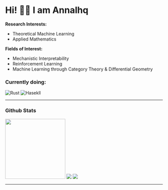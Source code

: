 # Hi! 👋🏻 I am Annalhq

**Research Interests:**  
- Theoretical Machine Learning  
- Applied Mathematics  

**Fields of Interest:**  
- Mechanistic Interpretability
- Reinforcement Learning
- Machine Learning through Category Theory & Differential Geometry

<h3>Currently doing: </h3>

![Rust](https://img.shields.io/badge/rust-%23000000.svg?style=for-the-badge&logo=rust&logoColor=white)
![Hasekll](https://img.shields.io/badge/-Haskell-000000?style=for-the-badge&logo=haskell&logoColor=magenta)

---
<h3>Github Stats</h3>
<!--   <img src="https://denvercoder1-github-readme-stats.vercel.app/api/?username=annalhq&show_icons=true&include_all_commits=true&count_private=true&theme=tokyonight&hide_border=true" height="192px"> -->

  <img src="https://github-readme-streak-stats.herokuapp.com?user=annalhq&theme=tokyonight&hide_border=true" height="192px"/>

  <img src="https://github-readme-activity-graph.vercel.app/graph/?username=annalhq&theme=tokyo-night&hide_border=true&area=true">
  
  <img src="https://komarev.com/ghpvc/?username=annalhq&style=flat-square">
  
---


